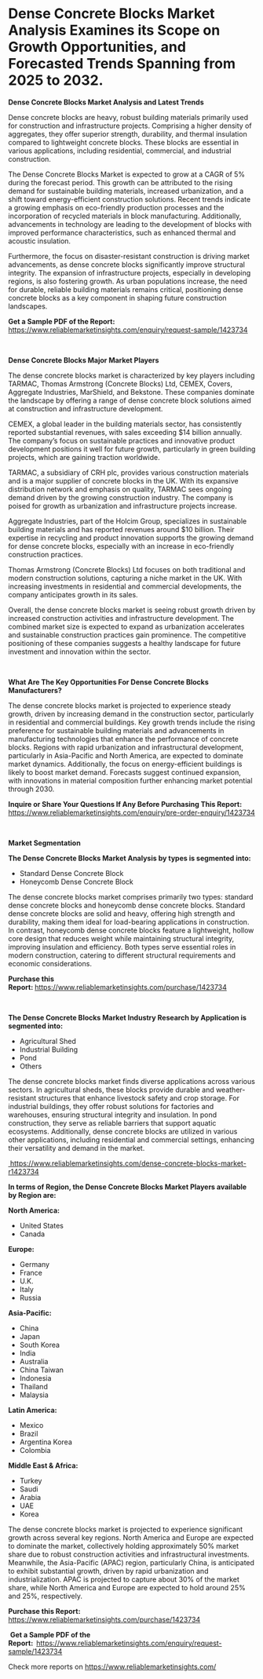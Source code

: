 <p><h1>Dense Concrete Blocks Market Analysis Examines its Scope on Growth Opportunities, and Forecasted Trends Spanning from 2025 to 2032.</h1></p><p><strong>Dense Concrete Blocks Market Analysis and Latest Trends</strong></p>
<p><p>Dense concrete blocks are heavy, robust building materials primarily used for construction and infrastructure projects. Comprising a higher density of aggregates, they offer superior strength, durability, and thermal insulation compared to lightweight concrete blocks. These blocks are essential in various applications, including residential, commercial, and industrial construction.</p><p>The Dense Concrete Blocks Market is expected to grow at a CAGR of 5% during the forecast period. This growth can be attributed to the rising demand for sustainable building materials, increased urbanization, and a shift toward energy-efficient construction solutions. Recent trends indicate a growing emphasis on eco-friendly production processes and the incorporation of recycled materials in block manufacturing. Additionally, advancements in technology are leading to the development of blocks with improved performance characteristics, such as enhanced thermal and acoustic insulation.</p><p>Furthermore, the focus on disaster-resistant construction is driving market advancements, as dense concrete blocks significantly improve structural integrity. The expansion of infrastructure projects, especially in developing regions, is also fostering growth. As urban populations increase, the need for durable, reliable building materials remains critical, positioning dense concrete blocks as a key component in shaping future construction landscapes.</p></p>
<p><strong>Get a Sample PDF of the Report:&nbsp;</strong> <a href="https://www.reliablemarketinsights.com/enquiry/request-sample/1423734?utm_campaign=3517&utm_medium=2&utm_source=Github&utm_content=ia&utm_term=02042025&utm_id=dense-concrete-blocks">https://www.reliablemarketinsights.com/enquiry/request-sample/1423734</a></p>
<p>&nbsp;</p>
<p><strong>Dense Concrete Blocks Major Market Players</strong></p>
<p><p>The dense concrete blocks market is characterized by key players including TARMAC, Thomas Armstrong (Concrete Blocks) Ltd, CEMEX, Covers, Aggregate Industries, MarShield, and Bekstone. These companies dominate the landscape by offering a range of dense concrete block solutions aimed at construction and infrastructure development.</p><p>CEMEX, a global leader in the building materials sector, has consistently reported substantial revenues, with sales exceeding $14 billion annually. The company’s focus on sustainable practices and innovative product development positions it well for future growth, particularly in green building projects, which are gaining traction worldwide.</p><p>TARMAC, a subsidiary of CRH plc, provides various construction materials and is a major supplier of concrete blocks in the UK. With its expansive distribution network and emphasis on quality, TARMAC sees ongoing demand driven by the growing construction industry. The company is poised for growth as urbanization and infrastructure projects increase.</p><p>Aggregate Industries, part of the Holcim Group, specializes in sustainable building materials and has reported revenues around $10 billion. Their expertise in recycling and product innovation supports the growing demand for dense concrete blocks, especially with an increase in eco-friendly construction practices.</p><p>Thomas Armstrong (Concrete Blocks) Ltd focuses on both traditional and modern construction solutions, capturing a niche market in the UK. With increasing investments in residential and commercial developments, the company anticipates growth in its sales.</p><p>Overall, the dense concrete blocks market is seeing robust growth driven by increased construction activities and infrastructure development. The combined market size is expected to expand as urbanization accelerates and sustainable construction practices gain prominence. The competitive positioning of these companies suggests a healthy landscape for future investment and innovation within the sector.</p></p>
<p>&nbsp;</p>
<p><strong>What Are The Key Opportunities For Dense Concrete Blocks Manufacturers?</strong></p>
<p><p>The dense concrete blocks market is projected to experience steady growth, driven by increasing demand in the construction sector, particularly in residential and commercial buildings. Key growth trends include the rising preference for sustainable building materials and advancements in manufacturing technologies that enhance the performance of concrete blocks. Regions with rapid urbanization and infrastructural development, particularly in Asia-Pacific and North America, are expected to dominate market dynamics. Additionally, the focus on energy-efficient buildings is likely to boost market demand. Forecasts suggest continued expansion, with innovations in material composition further enhancing market potential through 2030.</p></p>
<p><strong>Inquire or Share Your Questions If Any Before Purchasing This Report:</strong> <a href="https://www.reliablemarketinsights.com/enquiry/pre-order-enquiry/1423734?utm_campaign=3517&utm_medium=2&utm_source=Github&utm_content=ia&utm_term=02042025&utm_id=dense-concrete-blocks">https://www.reliablemarketinsights.com/enquiry/pre-order-enquiry/1423734</a></p>
<p>&nbsp;</p>
<p><strong>Market Segmentation</strong></p>
<p><strong>The Dense Concrete Blocks Market Analysis by types is segmented into:</strong></p>
<p><ul><li>Standard Dense Concrete Block</li><li>Honeycomb Dense Concrete Block</li></ul></p>
<p><p>The dense concrete blocks market comprises primarily two types: standard dense concrete blocks and honeycomb dense concrete blocks. Standard dense concrete blocks are solid and heavy, offering high strength and durability, making them ideal for load-bearing applications in construction. In contrast, honeycomb dense concrete blocks feature a lightweight, hollow core design that reduces weight while maintaining structural integrity, improving insulation and efficiency. Both types serve essential roles in modern construction, catering to different structural requirements and economic considerations.</p></p>
<p><strong>Purchase this Report:&nbsp;</strong><a href="https://www.reliablemarketinsights.com/purchase/1423734?utm_campaign=3517&utm_medium=2&utm_source=Github&utm_content=ia&utm_term=02042025&utm_id=dense-concrete-blocks">https://www.reliablemarketinsights.com/purchase/1423734</a></p>
<p>&nbsp;</p>
<p><strong>The Dense Concrete Blocks Market Industry Research by Application is segmented into:</strong></p>
<p><ul><li>Agricultural Shed</li><li>Industrial Building</li><li>Pond</li><li>Others</li></ul></p>
<p><p>The dense concrete blocks market finds diverse applications across various sectors. In agricultural sheds, these blocks provide durable and weather-resistant structures that enhance livestock safety and crop storage. For industrial buildings, they offer robust solutions for factories and warehouses, ensuring structural integrity and insulation. In pond construction, they serve as reliable barriers that support aquatic ecosystems. Additionally, dense concrete blocks are utilized in various other applications, including residential and commercial settings, enhancing their versatility and demand in the market.</p></p>
<p><a href="https://www.reliablemarketinsights.com/dense-concrete-blocks-market-r1423734?utm_campaign=3517&utm_medium=2&utm_source=Github&utm_content=ia&utm_term=02042025&utm_id=dense-concrete-blocks">&nbsp;https://www.reliablemarketinsights.com/dense-concrete-blocks-market-r1423734</a></p>
<p><strong>In terms of Region, the Dense Concrete Blocks Market Players available by Region are:</strong></p>
<p>
    <p> <strong> North America: </strong>
        <ul>
            <li>United States</li>
            <li>Canada</li>
        </ul>
        </p> 
    <p> <strong> Europe: </strong>
        <ul>
            <li>Germany</li>
            <li>France</li>
            <li>U.K.</li>
            <li>Italy</li>
            <li>Russia</li>
        </ul>
        </p> 
    <p> <strong> Asia-Pacific: </strong>
        <ul>
            <li>China</li>
            <li>Japan</li>
            <li>South Korea</li>
            <li>India</li>
            <li>Australia</li>
            <li>China Taiwan</li>
            <li>Indonesia</li>
            <li>Thailand</li>
            <li>Malaysia</li>
        </ul>
        </p> 
    <p> <strong> Latin America: </strong>
        <ul>
            <li>Mexico</li>
            <li>Brazil</li>
            <li>Argentina Korea</li>
            <li>Colombia</li>
        </ul>
        </p> 
    <p> <strong> Middle East & Africa: </strong>
        <ul>
            <li>Turkey</li>
            <li>Saudi</li>
            <li>Arabia</li>
            <li>UAE</li>
            <li>Korea</li>
        </ul>
    </p>
    </p>
<p><p>The dense concrete blocks market is projected to experience significant growth across several key regions. North America and Europe are expected to dominate the market, collectively holding approximately 50% market share due to robust construction activities and infrastructural investments. Meanwhile, the Asia-Pacific (APAC) region, particularly China, is anticipated to exhibit substantial growth, driven by rapid urbanization and industrialization. APAC is projected to capture about 30% of the market share, while North America and Europe are expected to hold around 25% and 25%, respectively.</p></p>
<p><strong>Purchase this Report: </strong><a href="https://www.reliablemarketinsights.com/purchase/1423734?utm_campaign=3517&utm_medium=2&utm_source=Github&utm_content=ia&utm_term=02042025&utm_id=dense-concrete-blocks">https://www.reliablemarketinsights.com/purchase/1423734</a></p>
<p>&nbsp;<strong>Get a Sample PDF of the Report:&nbsp;&nbsp;</strong><a href="https://www.reliablemarketinsights.com/enquiry/request-sample/1423734?utm_campaign=3517&utm_medium=2&utm_source=Github&utm_content=ia&utm_term=02042025&utm_id=dense-concrete-blocks">https://www.reliablemarketinsights.com/enquiry/request-sample/1423734</a></p>
<p><strong></strong></p>
<p>Check more reports on <a href="https://www.reliablemarketinsights.com/?utm_campaign=3517&utm_medium=2&utm_source=Github&utm_content=ia&utm_term=02042025&utm_id=dense-concrete-blocks">https://www.reliablemarketinsights.com/</a></p>